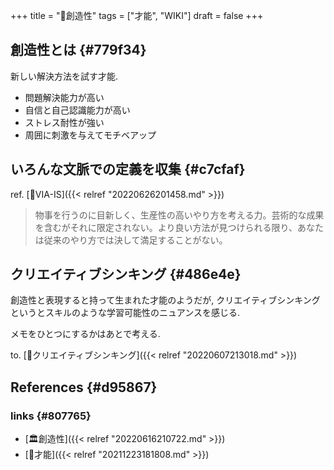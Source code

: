 +++
title = "📝創造性"
tags = ["才能", "WIKI"]
draft = false
+++

## 創造性とは {#779f34}

新しい解決方法を試す才能.

-   問題解決能力が高い
-   自信と自己認識能力が高い
-   ストレス耐性が強い
-   周囲に刺激を与えてモチベアップ


## いろんな文脈での定義を収集 {#c7cfaf}

ref. [📝VIA-IS]({{< relref "20220626201458.md" >}})

> 物事を行うのに目新しく、生産性の高いやり方を考える力。芸術的な成果を含むがそれに限定されない。より良い方法が見つけられる限り、あなたは従来のやり方では決して満足することがない。


## クリエイティブシンキング {#486e4e}

創造性と表現すると持って生まれた才能のようだが, クリエイティブシンキングというとスキルのような学習可能性のニュアンスを感じる.

メモをひとつにするかはあとで考える.

to. [📝クリエイティブシンキング]({{< relref "20220607213018.md" >}})


## References {#d95867}


### links {#807765}

-   [🏛創造性]({{< relref "20220616210722.md" >}})
-   [📝才能]({{< relref "20211223181808.md" >}})
